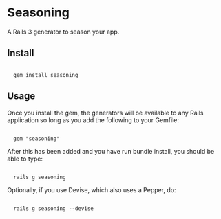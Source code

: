# Seasoning

A Rails 3 generator to season your app.

## Install

<code>
  gem install seasoning
</code>

## Usage

Once you install the gem, the generators will be available to any Rails application so long as you add the following to your Gemfile:

<code>
  gem "seasoning"
</code>

After this has been added and you have run bundle install, you should be able to type:

<code>
  rails g seasoning
</code>

Optionally, if you use Devise, which also uses a Pepper, do:

<code>
  rails g seasoning --devise
</code>

